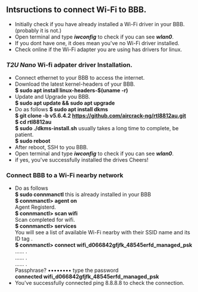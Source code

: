 ## Intsructions to connect Wi-Fi to BBB.
- Initially check if you have already installed a Wi-Fi driver in your BBB. (probably it is not.) </br>
- Open terminal and type ***iwconfig*** to check if you can see ***wlan0***.</br>
- If you dont have one, it does mean you've no Wi-Fi driver installed.
- Check online if the Wi-Fi adapter you are using has drivers for linux.
### ***T2U Nano*** Wi-fi adpater driver Installation.
- Connect ethernet to your BBB to access the internet.
- Download the latest kernel-headers of your BBB.</br>
   **$ sudo apt install linux-headers-$(uname -r)**
- Update and Upgrade you BBB.</br>
   **$ sudo apt update && sudo apt upgrade**
- Do as follows
   **$ sudo apt install dkms** </br>
   **$ git clone -b v5.6.4.2 https://github.com/aircrack-ng/rtl8812au.git** </br>
   **$ cd rtl8812au** </br>
   **$ sudo ./dkms-install.sh** usually takes a long time to complete, be patient. </br>
   **$ sudo reboot**</br>
- After reboot, SSH to you BBB.
- Open terminal and type ***iwconfig*** to check if you can see ***wlan0***.</br>
- if yes, you've successfully installed the drives Cheers!</br>
### Connect BBB to a Wi-Fi nearby network
- Do as follows </br>
**$ sudo connmanctl** this is already installed in your BBB</br>
**$ connmanctl> agent on**</br>
Agent Registerd.</br>
**$ connmanctl> scan wifi**</br>
Scan completed for wifi.</br>
**$ connmanctl> services**</br>
You will see a list of available Wi-Fi nearby with their SSID name and its ID tag .</br>
**$ connmanctl> connect wifi_d066842gfjfk_48545erfd_managed_psk**</br>
...... .</br>
...... .</br>
...... .</br>
Passphrase? •••••••• type the password</br>
**connected wifi_d066842gfjfk_48545erfd_managed_psk**</br>
- You've successfully connected ping 8.8.8.8 to check the connection.
